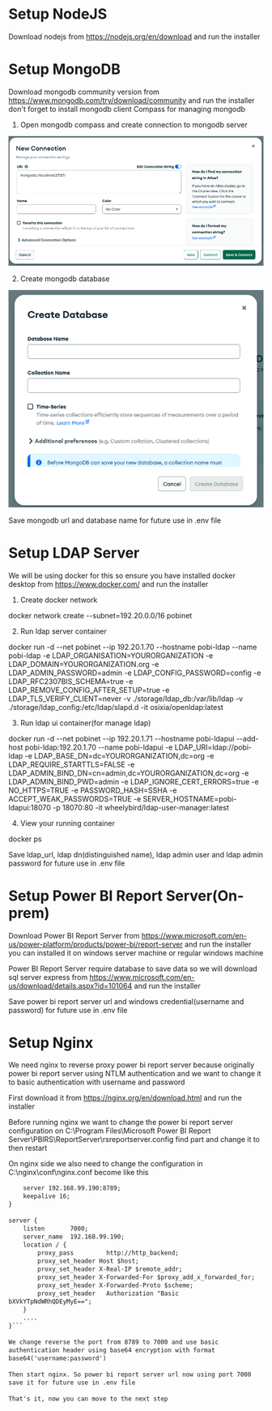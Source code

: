 # Setup NodeJS

Download nodejs from https://nodejs.org/en/download and run the installer

# Setup MongoDB

Download mongodb community version from https://www.mongodb.com/try/download/community and run the installer
don't forget to install mongodb client Compass for managing mongodb

1. Open mongodb compass and create connection to mongodb server

![mongodb_connection](https://github.com/renosuprastiyo/pobi-powerbi-userinterface/blob/main/resources/mongodb_connection.png)

2. Create mongodb database

![mongodb_createdb](https://github.com/renosuprastiyo/pobi-powerbi-userinterface/blob/main/resources/mongodb_createdb.png)

Save mongodb url and database name for future use in .env file

# Setup LDAP Server

We will be using docker for this so ensure you have installed docker desktop from https://www.docker.com/ and run the installer
1. Create docker network

docker network create --subnet=192.20.0.0/16 pobinet

2. Run ldap server container

docker run -d --net pobinet --ip 192.20.1.70 --hostname pobi-ldap --name pobi-ldap -e LDAP_ORGANISATION=YOURORGANIZATION -e LDAP_DOMAIN=YOURORGANIZATION.org -e LDAP_ADMIN_PASSWORD=admin -e LDAP_CONFIG_PASSWORD=config -e LDAP_RFC2307BIS_SCHEMA=true -e LDAP_REMOVE_CONFIG_AFTER_SETUP=true -e LDAP_TLS_VERIFY_CLIENT=never -v ./storage/ldap_db:/var/lib/ldap -v ./storage/ldap_config:/etc/ldap/slapd.d -it osixia/openldap:latest

3. Run ldap ui container(for manage ldap)

docker run -d --net pobinet --ip 192.20.1.71 --hostname pobi-ldapui --add-host pobi-ldap:192.20.1.70 --name pobi-ldapui -e LDAP_URI=ldap://pobi-ldap -e LDAP_BASE_DN=dc=YOURORGANIZATION,dc=org -e LDAP_REQUIRE_STARTTLS=FALSE -e LDAP_ADMIN_BIND_DN=cn=admin,dc=YOURORGANIZATION,dc=org -e LDAP_ADMIN_BIND_PWD=admin -e LDAP_IGNORE_CERT_ERRORS=true -e NO_HTTPS=TRUE -e PASSWORD_HASH=SSHA -e ACCEPT_WEAK_PASSWORDS=TRUE -e SERVER_HOSTNAME=pobi-ldapui:18070 -p 18070:80 -it wheelybird/ldap-user-manager:latest

4. View your running container

docker ps

Save ldap_url, ldap dn(distinguished name), ldap admin user and ldap admin password for future use in .env file

# Setup Power BI Report Server(On-prem)

Download Power BI Report Server from https://www.microsoft.com/en-us/power-platform/products/power-bi/report-server and run the installer you can installed it on windows server machine or regular windows machine

Power BI Report Server require database to save data so we will download sql server express from https://www.microsoft.com/en-us/download/details.aspx?id=101064 and run the installer

Save power bi report server url and windows credential(username and password) for future use in .env file

# Setup Nginx

We need nginx to reverse proxy power bi report server because originally power bi report server using NTLM authentication and we want to change it to basic authentication with username and password

First download it from https://nginx.org/en/download.html and run the installer

Before running nginx we want to change the power bi report server configuration on C:\Program Files\Microsoft Power BI Report Server\PBIRS\ReportServer\rsreportserver.config find part <RSWindowsNTLM/> and change it to <RSWindowsBasic/> then restart 

On nginx side we also need to change the configuration in C:\nginx\conf\nginx.conf become like this

```upstream http_backend {
    server 192.168.99.190:8789;
    keepalive 16;
}
    
server {
    listen       7000;
    server_name  192.168.99.190;
    location / {
        proxy_pass         http://http_backend;
        proxy_set_header Host $host;
        proxy_set_header X-Real-IP $remote_addr;
        proxy_set_header X-Forwarded-For $proxy_add_x_forwarded_for;
        proxy_set_header X-Forwarded-Proto $scheme;
        proxy_set_header   Authorization "Basic bXVkYTpNdWRhQDEyMyE==";
    }
    ....
}```

We change reverse the port from 8789 to 7000 and use basic authentication header using base64 encryption with format base64('username:password')

Then start nginx. So power bi report server url now using port 7000 save it for future use in .env file

That's it, now you can move to the next step
